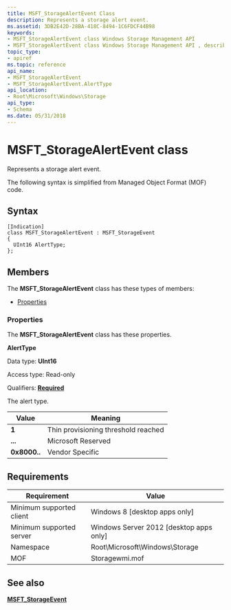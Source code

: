 ```yaml
---
title: MSFT_StorageAlertEvent Class
description: Represents a storage alert event.
ms.assetid: 3DB2E42D-28BA-418C-8494-1C6FDCF44B98
keywords:
- MSFT_StorageAlertEvent class Windows Storage Management API
- MSFT_StorageAlertEvent class Windows Storage Management API , described
topic_type:
- apiref
ms.topic: reference
api_name:
- MSFT_StorageAlertEvent
- MSFT_StorageAlertEvent.AlertType
api_location:
- Root\Microsoft\Windows\Storage
api_type:
- Schema
ms.date: 05/31/2018
---
```


# MSFT\_StorageAlertEvent class

Represents a storage alert event.

The following syntax is simplified from Managed Object Format (MOF) code.

## Syntax

``` syntax
[Indication]
class MSFT_StorageAlertEvent : MSFT_StorageEvent
{
  UInt16 AlertType;
};
```

## Members

The **MSFT\_StorageAlertEvent** class has these types of members:

-   [Properties](#properties)

### Properties

The **MSFT\_StorageAlertEvent** class has these properties.

 

**AlertType**
   

Data type: **UInt16**
 

Access type: Read-only
 

Qualifiers: [**Required**](/windows/win32/wmisdk/standard-qualifiers)
 

The alert type.



| Value                                                                                                                                         | Meaning                                        |
|-----------------------------------------------------------------------------------------------------------------------------------------------|------------------------------------------------|
|  **1**                                           | Thin provisioning threshold reached |
|  **...**                                       | Microsoft Reserved                  |
|  **0x8000..**  | Vendor Specific                     |



 

 

## Requirements



| Requirement | Value |
|-------------------------------------|-------------------------------------------------------------------------------------------|
| Minimum supported client | Windows 8 \[desktop apps only\]                                                |
| Minimum supported server | Windows Server 2012 \[desktop apps only\]                                      |
| Namespace                | Root\\Microsoft\\Windows\\Storage                                              |
| MOF                      |  Storagewmi.mof  |



## See also

 

[**MSFT\_StorageEvent**](msft-storageevent.md)
 

 


